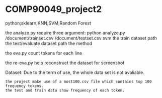 # COMP90049_project2
python;sklearn;KNN;SVM;Random Forest

the analyze.py require three argument:  python analyze.py /document/trainset.csv /document/testset.csv svm
    the train dataset path
    the test/evaluate dataset path
    the method

the eva.py count tokens for each line

the re-eva.py help reconstruct the dataset for screenshot



Dataset: 
    Due to the term of use, the whole data set is not avaliable.
    
    the project make use of a most100.csv file which contains top 100 frequency tokens.
    the test and train data show frequency of each token.
    
    
